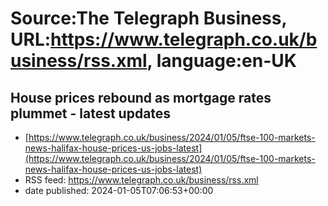 # Source:The Telegraph Business, URL:https://www.telegraph.co.uk/business/rss.xml, language:en-UK

## House prices rebound as mortgage rates plummet - latest updates
 - [https://www.telegraph.co.uk/business/2024/01/05/ftse-100-markets-news-halifax-house-prices-us-jobs-latest](https://www.telegraph.co.uk/business/2024/01/05/ftse-100-markets-news-halifax-house-prices-us-jobs-latest)
 - RSS feed: https://www.telegraph.co.uk/business/rss.xml
 - date published: 2024-01-05T07:06:53+00:00



